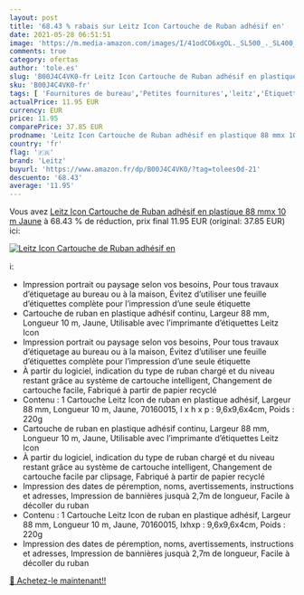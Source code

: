 ```yaml
---
layout: post
title: '68.43 % rabais sur Leitz Icon Cartouche de Ruban adhésif en'
date: 2021-05-28 06:51:51
image: 'https://m.media-amazon.com/images/I/41odCO6xgOL._SL500_._SL400_.jpg'
comments: true
category: ofertas
author: 'tole.es'
slug: 'B00J4C4VK0-fr Leitz Icon Cartouche de Ruban adhésif en plastique 88 mmx...'
sku: 'B00J4C4VK0-fr'
tags: [ 'Fournitures de bureau','Petites fournitures','leitz','Étiquettes et autocollants','Étiquettes pour imprimante laser et jet dencre','Étiquettes, onglets séparateurs et tampons', ]
actualPrice: 11.95 EUR
currency: EUR
price: 11.95
comparePrice: 37.85 EUR
prodname: 'Leitz Icon Cartouche de Ruban adhésif en plastique 88 mmx 10 m Jaune'
country: 'fr'
flag: '🇫🇷'
brand: 'Leitz'
buyurl: 'https://www.amazon.fr/dp/B00J4C4VK0/?tag=tolees0d-21'
descuento: '68.43'
average: '11.95'
---
```


Vous avez [Leitz Icon Cartouche de Ruban adhésif en plastique 88 mmx 10 m Jaune](https://www.amazon.fr/dp/B00J4C4VK0/?tag=tolees0d-21)  à  68.43 % de réduction, prix final  11.95 EUR (original: 37.85 EUR) ici:

[![Leitz Icon Cartouche de Ruban adhésif en](https://m.media-amazon.com/images/I/41odCO6xgOL._SL500_._SL400_.jpg)](https://www.amazon.fr/dp/B00J4C4VK0/?tag=tolees0d-21)

ℹ️:

- Impression portrait ou paysage selon vos besoins, Pour tous travaux d’étiquetage au bureau ou à la maison, Évitez d’utiliser une feuille d’étiquettes complète pour l’impression d’une seule étiquette
- Cartouche de ruban en plastique adhésif continu, Largeur 88 mm, Longueur 10 m, Jaune, Utilisable avec l’imprimante d’étiquettes Leitz Icon
- Impression portrait ou paysage selon vos besoins, Pour tous travaux d’étiquetage au bureau ou à la maison, Évitez d’utiliser une feuille d’étiquettes complète pour l’impression d’une seule étiquette
- À partir du logiciel, indication du type de ruban chargé et du niveau restant grâce au système de cartouche intelligent, Changement de cartouche facile, Fabriqué à partir de papier recyclé
- Contenu : 1 Cartouche Leitz Icon de ruban en plastique adhésif, Largeur 88 mm, Longueur 10 m, Jaune, 70160015, l x h x p : 9,6x9,6x4cm, Poids : 220g
- Cartouche de ruban en plastique adhésif continu, Largeur 88 mm, Longueur 10 m, Jaune, Utilisable avec l’imprimante d’étiquettes Leitz Icon
- À partir du logiciel, indication du type de ruban chargé et du niveau restant grâce au système de cartouche intelligent, Changement de cartouche facile par clipsage, Fabriqué à partir de papier recyclé
- Impression des dates de péremption, noms, avertissements, instructions et adresses, Impression de bannières jusquà 2,7m de longueur, Facile à décoller du ruban
- Contenu : 1 Cartouche Leitz Icon de ruban en plastique adhésif, Largeur 88 mm, Longueur 10 m, Jaune, 70160015, lxhxp : 9,6x9,6x4cm, Poids : 220g
- Impression des dates de péremption, noms, avertissements, instructions et adresses, Impression de bannières jusquà 2,7m de longueur, Facile à décoller du ruban

[🛒 Achetez-le maintenant!!](https://www.amazon.fr/dp/B00J4C4VK0/?tag=tolees0d-21)

